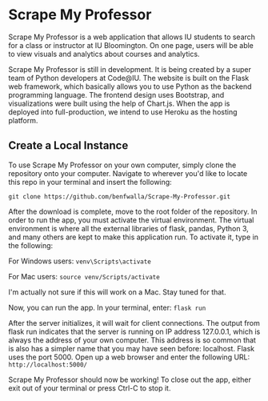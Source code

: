 # Scrape My Professor

Scrape My Professor is a web application that allows IU students to search
for a class or instructor at IU Bloomington. On one page, users will be 
able to view visuals and analytics about courses and analytics.

Scrape My Professor is still in development. It is being created by a super
team of Python developers at Code@IU. The website is built on the Flask web
framework, which basically allows you to use Python as the backend
programming language. The frontend design uses Bootstrap, and visualizations
were built using the help of Chart.js. When the app is deployed into
full-production, we intend to use Heroku as the hosting platform.

## Create a Local Instance
To use Scrape My Professor on your own computer, simply clone the repository
onto your computer. Navigate to wherever you'd like to locate this repo in
your terminal and insert the following:
```
git clone https://github.com/benfwalla/Scrape-My-Professor.git
```
After the download is complete, move to the root folder of the repository.
In order to run the app, you must activate the virtual environment. The 
virtual environment is where all the external libraries of flask,
pandas, Python 3, and many others are kept to make this application run.
To activate it, type in the following:

For Windows users: `venv\Scripts\activate`

For Mac users: `source venv/Scripts/activate`

I'm actually not sure if this will work on a Mac. Stay tuned for that.

Now, you can run the app. In your terminal, enter: `flask run`

After the server initializes, it will wait for client connections. The 
output from flask run indicates that the server is running on IP address
127.0.0.1, which is always the address of your own computer. This 
address is so common that is also has a simpler name that you may have
seen before: localhost. Flask uses the port 5000. Open up a web browser
and enter the following URL: `http://localhost:5000/`

Scrape My Professor should now be working! To close out the app, either
exit out of your terminal or press Ctrl-C to stop it.